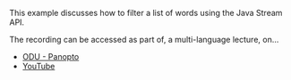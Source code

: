 This example discusses how to filter a list of words using the Java Stream API.

The recording can be accessed as part of, a multi-language lecture, on...

  - [ODU - Panopto](https://odu.hosted.panopto.com/Panopto/Pages/Viewer.aspx?id=c6f691ad-b968-4930-8b4b-b3170124e5f3)
  - [YouTube](https://youtu.be/NjXb_W9BKc8)
